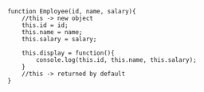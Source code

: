 
        function Employee(id, name, salary){
            //this -> new object
            this.id = id;
            this.name = name;
            this.salary = salary;

            this.display = function(){
                console.log(this.id, this.name, this.salary);
            }
            //this -> returned by default
        }
